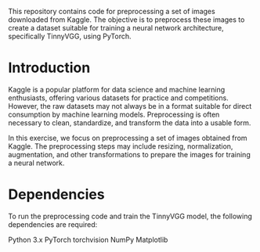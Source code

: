 This repository contains code for preprocessing a set of images downloaded from Kaggle. The objective is to preprocess these images to create a dataset suitable for training a neural network architecture, specifically TinnyVGG, using PyTorch.

# Introduction
Kaggle is a popular platform for data science and machine learning enthusiasts, offering various datasets for practice and competitions. However, the raw datasets may not always be in a format suitable for direct consumption by machine learning models. Preprocessing is often necessary to clean, standardize, and transform the data into a usable form.

In this exercise, we focus on preprocessing a set of images obtained from Kaggle. The preprocessing steps may include resizing, normalization, augmentation, and other transformations to prepare the images for training a neural network.

# Dependencies
To run the preprocessing code and train the TinnyVGG model, the following dependencies are required:

Python 3.x
PyTorch
torchvision
NumPy
Matplotlib
